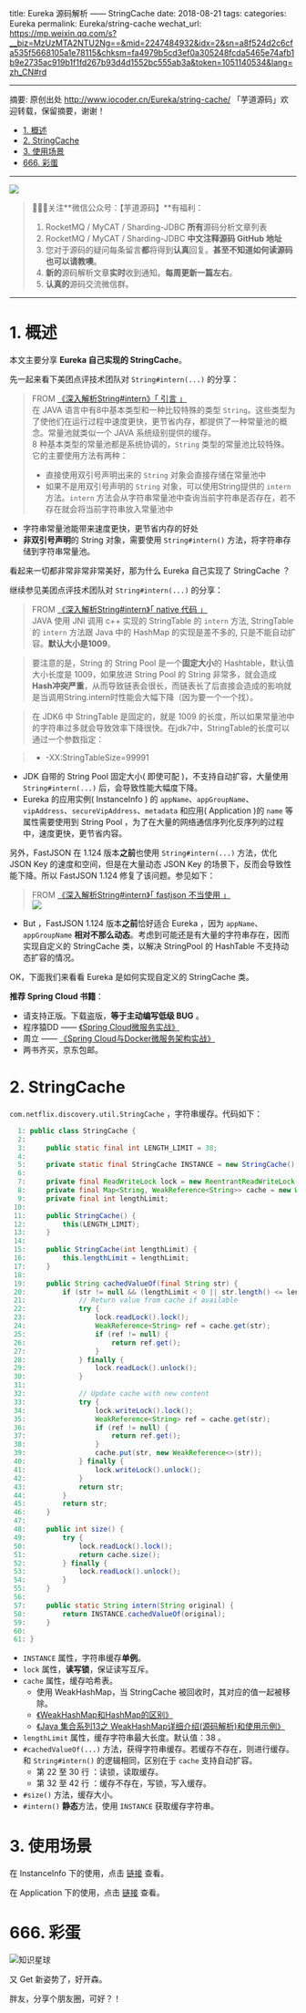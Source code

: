 title: Eureka 源码解析 —— StringCache
date: 2018-08-21
tags:
categories: Eureka
permalink: Eureka/string-cache
wechat_url: https://mp.weixin.qq.com/s?__biz=MzUzMTA2NTU2Ng==&mid=2247484932&idx=2&sn=a8f524d2c6cfa535f5668105a1e78115&chksm=fa4979b5cd3ef0a305248fcda5465e74afb1b9e2735ac919b1f1fd267b93d4d1552bc555ab3a&token=1051140534&lang=zh_CN#rd

---

摘要: 原创出处 http://www.iocoder.cn/Eureka/string-cache/ 「芋道源码」欢迎转载，保留摘要，谢谢！

- [1. 概述](http://www.iocoder.cn/Eureka/string-cache/)
- [2. StringCache](http://www.iocoder.cn/Eureka/string-cache/)
- [3. 使用场景](http://www.iocoder.cn/Eureka/string-cache/)
- [666. 彩蛋](http://www.iocoder.cn/Eureka/string-cache/)

-------

![](http://www.iocoder.cn/images/common/wechat_mp_2018_05_18.jpg)

> 🙂🙂🙂关注**微信公众号：【芋道源码】**有福利：  
> 1. RocketMQ / MyCAT / Sharding-JDBC **所有**源码分析文章列表  
> 2. RocketMQ / MyCAT / Sharding-JDBC **中文注释源码 GitHub 地址**  
> 3. 您对于源码的疑问每条留言**都**将得到**认真**回复。**甚至不知道如何读源码也可以请教噢**。  
> 4. **新的**源码解析文章**实时**收到通知。**每周更新一篇左右**。  
> 5. **认真的**源码交流微信群。

---

# 1. 概述

本文主要分享 **Eureka 自己实现的 StringCache**。

先一起来看下美团点评技术团队对 `String#intern(...)` 的分享：

> FROM [《深入解析String#intern》「 引言 」](https://tech.meituan.com/in_depth_understanding_string_intern.html)  
> 在 JAVA 语言中有8中基本类型和一种比较特殊的类型 `String`。这些类型为了使他们在运行过程中速度更快，更节省内存，都提供了一种常量池的概念。常量池就类似一个 JAVA 系统级别提供的缓存。  
> 8 种基本类型的常量池都是系统协调的，`String` 类型的常量池比较特殊。它的主要使用方法有两种：  
> 
> * 直接使用双引号声明出来的 `String` 对象会直接存储在常量池中
> * 如果不是用双引号声明的 `String` 对象，可以使用String提供的 `intern` 方法。`intern` 方法会从字符串常量池中查询当前字符串是否存在，若不存在就会将当前字符串放入常量池中

* 字符串常量池能带来速度更快，更节省内存的好处
* **非双引号声明**的 String 对象，需要使用 `String#intern()` 方法，将字符串存储到字符串常量池。

看起来一切都非常非常非常美好，那为什么 Eureka 自己实现了 StringCache ？

继续参见美团点评技术团队对 `String#intern(...)` 的分享：

> FROM [《深入解析String#intern》「 native 代码 」](https://tech.meituan.com/in_depth_understanding_string_intern.html)  
> JAVA 使用 JNI 调用 c++ 实现的 StringTable 的 `intern` 方法, StringTable的 `intern` 方法跟 Java 中的 HashMap 的实现是差不多的, 只是不能自动扩容。**默认大小是1009**。  

> 要注意的是，String 的 String Pool 是一个**固定大小**的 Hashtable，默认值大小长度是 1009，如果放进 String Pool 的 String 非常多，就会造成**Hash冲突严重**，从而导致链表会很长，而链表长了后直接会造成的影响就是当调用String.intern时性能会大幅下降（因为要一个一个找）。  

> 在 JDK6 中 StringTable 是固定的，就是 1009 的长度，所以如果常量池中的字符串过多就会导致效率下降很快。在jdk7中，StringTable的长度可以通过一个参数指定：

> * -XX:StringTableSize=99991

* JDK 自带的 String Pool 固定大小( 即使可配 )，不支持自动扩容，大量使用 `String#intern(...)` 后，会导致性能大幅度下降。
* Eureka 的应用实例( InstanceInfo ) 的 `appName`、`appGroupName`、`vipAddress`、`secureVipAddress`、`metadata` 和应用( Application )的 `name` 等属性需要使用到 String Pool ，为了在大量的网络通信序列化反序列的过程中，速度更快，更节省内容。

另外，FastJSON 在 1.124 版本**之前**也使用 `String#intern(...)` 方法，优化 JSON Key 的速度和空间，但是在大量动态 JSON Key 的场景下，反而会导致性能下降。所以 FastJSON 1.124 修复了该问题。参见如下：

> FROM [《深入解析String#intern》「 fastjson 不当使用 」](https://tech.meituan.com/in_depth_understanding_string_intern.html)  
> ![](http://www.iocoder.cn/images/Eureka/2018_08_21/01.png)

* But ，FastJSON 1.124 版本**之前**恰好适合 Eureka ，因为 `appName`、`appGroupName` **相对不那么动态**。考虑到可能还是有大量的字符串存在，因而实现自定义的 StringCache 类，以解决 StringPool 的 HashTable 不支持动态扩容的情况。

OK，下面我们来看看 Eureka 是如何实现自定义的 StringCache 类。

**推荐 Spring Cloud 书籍**：

* 请支持正版。下载盗版，**等于主动编写低级 BUG** 。
* 程序猿DD —— [《Spring Cloud微服务实战》](https://union-click.jd.com/jdc?d=505Twi)
* 周立 —— [《Spring Cloud与Docker微服务架构实战》](https://union-click.jd.com/jdc?d=k3sAaK)
* 两书齐买，京东包邮。



# 2. StringCache

`com.netflix.discovery.util.StringCache` ，字符串缓存。代码如下：

```Java
  1: public class StringCache {
  2: 
  3:     public static final int LENGTH_LIMIT = 38;
  4: 
  5:     private static final StringCache INSTANCE = new StringCache();
  6: 
  7:     private final ReadWriteLock lock = new ReentrantReadWriteLock();
  8:     private final Map<String, WeakReference<String>> cache = new WeakHashMap<String, WeakReference<String>>();
  9:     private final int lengthLimit;
 10: 
 11:     public StringCache() {
 12:         this(LENGTH_LIMIT);
 13:     }
 14: 
 15:     public StringCache(int lengthLimit) {
 16:         this.lengthLimit = lengthLimit;
 17:     }
 18: 
 19:     public String cachedValueOf(final String str) {
 20:         if (str != null && (lengthLimit < 0 || str.length() <= lengthLimit)) {
 21:             // Return value from cache if available
 22:             try {
 23:                 lock.readLock().lock();
 24:                 WeakReference<String> ref = cache.get(str);
 25:                 if (ref != null) {
 26:                     return ref.get();
 27:                 }
 28:             } finally {
 29:                 lock.readLock().unlock();
 30:             }
 31: 
 32:             // Update cache with new content
 33:             try {
 34:                 lock.writeLock().lock();
 35:                 WeakReference<String> ref = cache.get(str);
 36:                 if (ref != null) {
 37:                     return ref.get();
 38:                 }
 39:                 cache.put(str, new WeakReference<>(str));
 40:             } finally {
 41:                 lock.writeLock().unlock();
 42:             }
 43:             return str;
 44:         }
 45:         return str;
 46:     }
 47: 
 48:     public int size() {
 49:         try {
 50:             lock.readLock().lock();
 51:             return cache.size();
 52:         } finally {
 53:             lock.readLock().unlock();
 54:         }
 55:     }
 56: 
 57:     public static String intern(String original) {
 58:         return INSTANCE.cachedValueOf(original);
 59:     }
 60: 
 61: }
```

* `INSTANCE` 属性，字符串缓存**单例**。
* `lock` 属性，**读写锁**，保证读写互斥。
* `cache` 属性，缓存哈希表。
    * 使用 WeakHashMap，当 StringCache 被回收时，其对应的值一起被移除。
    * [《WeakHashMap和HashMap的区别》](http://blog.csdn.net/yangzl2008/article/details/6980709)
    * [《Java 集合系列13之 WeakHashMap详细介绍(源码解析)和使用示例》](http://www.cnblogs.com/skywang12345/p/3311092.html)
* `lengthLimit` 属性，缓存字符串最大长度。默认值：38 。
* `#cachedValueOf(...)` 方法，获得字符串缓存。若缓存不存在，则进行缓存。和 `String#intern()` 的逻辑相同，区别在于 `cache` 支持自动扩容。
    * 第 22 至 30 行 ：读锁，读取缓存。
    * 第 32 至 42 行 ：缓存不存在，写锁，写入缓存。 
* `#size()` 方法，缓存大小。
* `#intern()` **静态**方法，使用 `INSTANCE` 获取缓存字符串。

# 3. 使用场景

在 InstanceInfo 下的使用，点击 [链接](https://github.com/YunaiV/eureka/blob/7f868f9ca715a8862c0c10cac04e238bbf371db0/eureka-client/src/main/java/com/netflix/appinfo/InstanceInfo.java#L233) 查看。

在 Application 下的使用，点击 [链接](https://github.com/YunaiV/eureka/blob/7f868f9ca715a8862c0c10cac04e238bbf371db0/eureka-client/src/main/java/com/netflix/discovery/shared/Application.java#L95) 查看。

# 666. 彩蛋

![知识星球](http://www.iocoder.cn/images/Architecture/2017_12_29/01.png)

又 Get 新姿势了，好开森。

胖友，分享个朋友圈，可好？！



